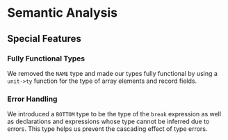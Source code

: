 # Semantic Analysis
## Special Features
### Fully Functional Types
We removed the `NAME` type and made our types fully functional by using a `unit->ty` function for the type of array elements and record fields.

### Error Handling
We introduced a `BOTTOM` type to be the type of the `break` expression as well as declarations and expressions whose type cannot be inferred due to errors. This type helps us prevent the cascading effect of type errors.